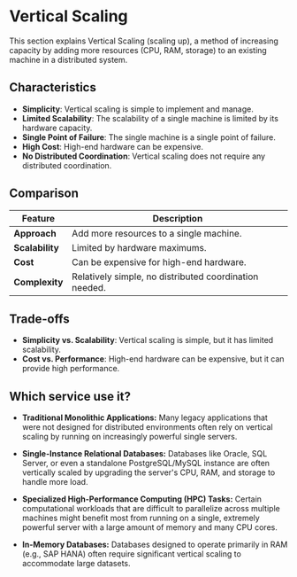 # Vertical Scaling



This section explains Vertical Scaling (scaling up), a method of increasing capacity by adding more resources (CPU, RAM, storage) to an existing machine in a distributed system.

## Characteristics

- **Simplicity**: Vertical scaling is simple to implement and manage.
- **Limited Scalability**: The scalability of a single machine is limited by its hardware capacity.
- **Single Point of Failure**: The single machine is a single point of failure.
- **High Cost**: High-end hardware can be expensive.
- **No Distributed Coordination**: Vertical scaling does not require any distributed coordination.

## Comparison

| Feature | Description |
|---|---|
| **Approach** | Add more resources to a single machine. |
| **Scalability** | Limited by hardware maximums. |
| **Cost** | Can be expensive for high-end hardware. |
| **Complexity** | Relatively simple, no distributed coordination needed. |

## Trade-offs

- **Simplicity vs. Scalability**: Vertical scaling is simple, but it has limited scalability.
- **Cost vs. Performance**: High-end hardware can be expensive, but it can provide high performance.

## Which service use it?



-   **Traditional Monolithic Applications:** Many legacy applications that were not designed for distributed environments often rely on vertical scaling by running on increasingly powerful single servers.

-   **Single-Instance Relational Databases:** Databases like Oracle, SQL Server, or even a standalone PostgreSQL/MySQL instance are often vertically scaled by upgrading the server's CPU, RAM, and storage to handle more load.

-   **Specialized High-Performance Computing (HPC) Tasks:** Certain computational workloads that are difficult to parallelize across multiple machines might benefit most from running on a single, extremely powerful server with a large amount of memory and many CPU cores.

-   **In-Memory Databases:** Databases designed to operate primarily in RAM (e.g., SAP HANA) often require significant vertical scaling to accommodate large datasets.
